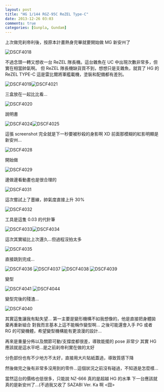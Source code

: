 ```yaml
---
layout: post
title: "HG 1/144 RGZ-95C ReZEL Type-C"
date: 2013-12-26 03:03
comments: true
categories: [Gunpla, Gundam]
---
```


上次做完刹帝利後，按原本計畫熱身完畢就要開始做 MG 新安州了

![DSCF4018](/images/gunpla/hg/rezel-type-c/DSCF4018.jpg)
<!--more-->
不過念頭一轉又想收一台 ReZEL 隊長機。這台雜魚在 UC 中出現次數非常多，但實在相當帥氣啊。
但 ReZEL 隊長機缺貨買不到，想想只是支雜魚，就買了 HG 的 ReZEL TYPE-C 這是雷比爾將軍艦載機，塗裝和配備都有差別。

![DSCF4019](/images/gunpla/hg/rezel-type-c/DSCF4019.jpg)![DSCF4021](/images/gunpla/hg/rezel-type-c/DSCF4021.jpg)

三盒放在一起比比看...

![DSCF4020](/images/gunpla/hg/rezel-type-c/DSCF4020.jpg)

說明書

![DSCF4024](/images/gunpla/hg/rezel-type-c/DSCF4024.jpg)![DSCF4025](/images/gunpla/hg/rezel-type-c/DSCF4025.jpg)

這張 screenshot 完全就是下一秒要被秒殺的身影啊 XD 前面那模糊的紅影明顯是新安州...

![DSCF4028](/images/gunpla/hg/rezel-type-c/DSCF4028.jpg)

開始做

![DSCF4029](/images/gunpla/hg/rezel-type-c/DSCF4029.jpg)

邊做邊看動畫也是很合理的

![DSCF4031](/images/gunpla/hg/rezel-type-c/DSCF4031.jpg)

這次嘗試上了墨線，帥氣度直接上升 30%

![DSCF4032](/images/gunpla/hg/rezel-type-c/DSCF4032.jpg)

工具是這隻 0.03 的代針筆

![DSCF4033](/images/gunpla/hg/rezel-type-c/DSCF4033.jpg)![DSCF4034](/images/gunpla/hg/rezel-type-c/DSCF4034.jpg)

這次其實組比上次還久...但過程沒拍太多

![DSCF4035](/images/gunpla/hg/rezel-type-c/DSCF4035.jpg)

直接跳到完成...

![DSCF4036](/images/gunpla/hg/rezel-type-c/DSCF4036.jpg)
![DSCF4037](/images/gunpla/hg/rezel-type-c/DSCF4037.jpg)
![DSCF4038](/images/gunpla/hg/rezel-type-c/DSCF4038.jpg)
![DSCF4039](/images/gunpla/hg/rezel-type-c/DSCF4039.jpg)

變型

![DSCF4041](/images/gunpla/hg/rezel-type-c/DSCF4041.jpg)
![DSCF4044](/images/gunpla/hg/rezel-type-c/DSCF4044.jpg)

變型完後的殘渣...

![DSCF4040](/images/gunpla/hg/rezel-type-c/DSCF4040.jpg)

其實這隻讓我有點失望...
第一主要是變形機構不如我想像的，他是直接把身體拋棄再重新組合
對我而言基本上這不能稱作變型啊...
之後可能還會入手 PG 或者 RG 的可變機體，希望變型機構能有更浪漫的設計...

再來是重量分佈以及關節可動/支撐度都很差，導致能擺的 pose 非常少
其實 HG 應該就是這水平吧...是之前刹帝利實在做的太好

分色部份也有不少地方不太好，直接用大片貼紙蓋過，導致質感下降

然後做完之後有非常多沒用到的零件...這個狀況之前沒有碰過，不知道是怎麼樣...

當然這台的價格也低很多，只能說 NZ-666 真的是超越 HG 的水準
下一台應該就真的是新安州了...(不過我又收了 SAZABI Ver. Ka 啊 <囧>